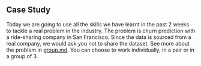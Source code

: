 ## Case Study

Today we are going to use all the skills we have learnt in the
past 2 weeks to tackle a real problem in the industry. The problem
is churn prediction with a ride-sharing company in San Francisco.
Since the data is sourced from a real company, we would ask you not to share
the dataset. See more about the problem in [group.md](group.md). You can choose
to work individually, in a pair or in a group of 3.
